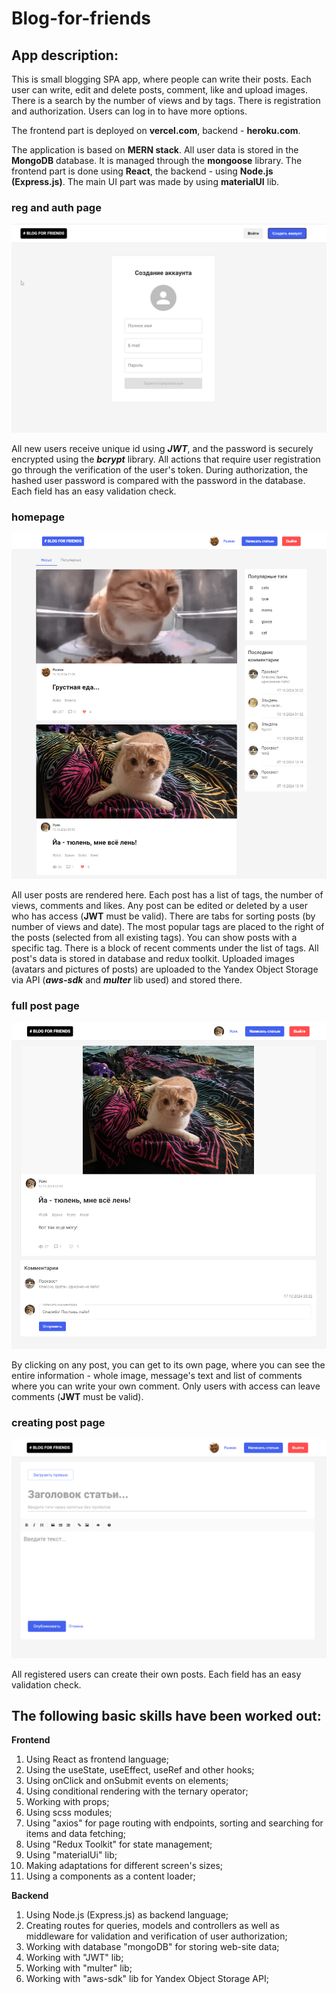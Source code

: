 # **Blog-for-friends**

## **App description:**

This is small blogging SPA app, where people can write their posts.
Each user can write, edit and delete posts, comment, like and upload images. 
There is a search by the number of views and by tags.
There is registration and authorization. Users can log in to have more options.

The frontend part is deployed on **vercel.com**, backend - **heroku.com**.

The application is based on **MERN stack**.
All user data is stored in the **MongoDB** database. It is managed through the **mongoose** library.
The frontend part is done using **React**, the backend - using **Node.js (Express.js)**.
The main UI part was made by using **materialUI** lib.

### **reg and auth page**

![Screenshot of the registration modal](/src/assets/screenshots/regpage.png)

All new users receive unique id using **_JWT_**, and the password is securely encrypted using the **_bcrypt_** library.
All actions that require user registration go through the verification of the user's token.
During authorization, the hashed user password is compared with the password in the database.
Each field has an easy validation check.

### **homepage**

![Screenshot of the main page](/src/assets/screenshots/homepage.png)

All user posts are rendered here.
Each post has a list of tags, the number of views, comments and likes.
Any post can be edited or deleted by a user who has access (**JWT** must be valid).
There are tabs for sorting posts (by number of views and date).
The most popular tags are placed to the right of the posts (selected from all existing tags). You can show posts with a specific tag.
There is a block of recent comments under the list of tags.
All post's data is stored in database and redux toolkit.
Uploaded images (avatars and pictures of posts) are uploaded to the Yandex Object Storage via API (**_aws-sdk_** and **_multer_** lib used) and stored there.

### **full post page**

![Screenshot of the product fullpost page](/src/assets/screenshots/fullpage.png)

By clicking on any post, you can get to its own page, where you can see the entire information - whole image, message's text and list of comments where you can write your own comment.
Only users with access can leave comments (**JWT** must be valid).

### **creating post page**

![Screenshot of the cart page](/src/assets/screenshots/addpostpage.png)

All registered users can create their own posts.
Each field has an easy validation check.

## **The following basic skills have been worked out:**

**Frontend**
1. Using React as frontend language;
2. Using the useState, useEffect, useRef and other hooks;
3. Using onClick and onSubmit events on elements;
4. Using conditional rendering with the ternary operator;
5. Working with props;
6. Using scss modules;
7. Using "axios" for page routing with endpoints, sorting and searching for items and data fetching;
8. Using "Redux Toolkit" for state management;
9. Using "materialUi" lib;
10. Making adaptations for different screen's sizes;
11. Using a <Skeleton/> components as a content loader;

**Backend**
1. Using Node.js (Express.js) as backend language;
2. Сreating routes for queries, models and controllers as well as middleware for validation and verification of user authorization;
3. Working with database "mongoDB" for storing web-site data;
4. Working with "JWT" lib;
5. Working with "multer" lib;
6. Working with "aws-sdk" lib for Yandex Object Storage API;
